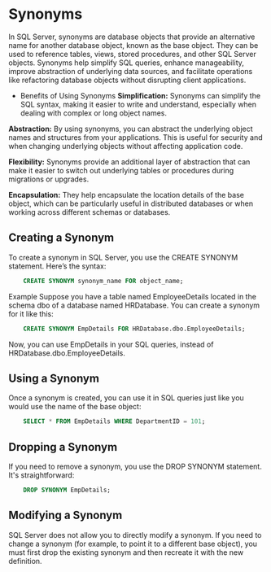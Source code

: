 # Synonyms

In SQL Server, synonyms are database objects that provide an alternative name for another database object, known as the base object. They can be used to reference tables, views, stored procedures, and other SQL Server objects. Synonyms help simplify SQL queries, enhance manageability, improve abstraction of underlying data sources, and facilitate operations like refactoring database objects without disrupting client applications.

* Benefits of Using Synonyms
**Simplification:** Synonyms can simplify the SQL syntax, making it easier to write and understand, especially when dealing with complex or long object names.

**Abstraction:** By using synonyms, you can abstract the underlying object names and structures from your applications. This is useful for security and when changing underlying objects without affecting application code.

**Flexibility:** Synonyms provide an additional layer of abstraction that can make it easier to switch out underlying tables or procedures during migrations or upgrades.

**Encapsulation:** They help encapsulate the location details of the base object, which can be particularly useful in distributed databases or when working across different schemas or databases.

## Creating a Synonym
To create a synonym in SQL Server, you use the CREATE SYNONYM statement. Here’s the syntax:

```sql
    CREATE SYNONYM synonym_name FOR object_name;
```
Example
Suppose you have a table named EmployeeDetails located in the schema dbo of a database named HRDatabase. You can create a synonym for it like this:

```sql
    CREATE SYNONYM EmpDetails FOR HRDatabase.dbo.EmployeeDetails;
```

Now, you can use EmpDetails in your SQL queries, instead of HRDatabase.dbo.EmployeeDetails.

## Using a Synonym
Once a synonym is created, you can use it in SQL queries just like you would use the name of the base object:

```sql
    SELECT * FROM EmpDetails WHERE DepartmentID = 101;
```
## Dropping a Synonym
If you need to remove a synonym, you use the DROP SYNONYM statement. It's straightforward:

```sql
    DROP SYNONYM EmpDetails;
```

## Modifying a Synonym
SQL Server does not allow you to directly modify a synonym. If you need to change a synonym (for example, to point it to a different base object), you must first drop the existing synonym and then recreate it with the new definition.
